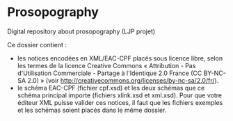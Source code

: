 # Prosopography
Digital repository about prosopography (LJP projet)

Ce dossier contient : 
- les notices encodées en XML/EAC-CPF placés sous licence libre, selon les termes de la licence Creative Commons « Attribution - Pas d'Utilisation Commerciale - Partage à l'Identique 2.0 France (CC BY-NC-SA 2.0) » (voir <http://creativecommons.org/licenses/by-nc-sa/2.0/fr/>).
- le schéma EAC-CPF (fichier cpf.xsd) et les deux schémas que ce schéma principal importe (fichiers xlink.xsd et xml.xsd). Pour que votre éditeur XML puisse valider ces notices, il faut que les fichiers exemples et les schémas soient placés dans le même dossier. 
